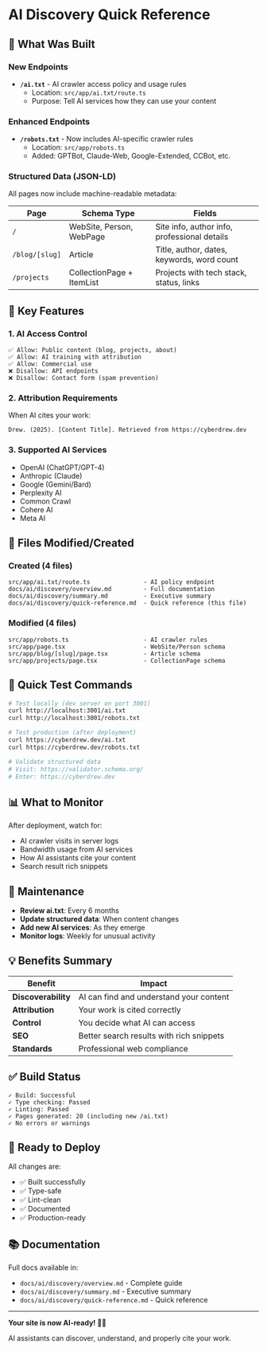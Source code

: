 # AI Discovery Quick Reference

## 🚀 What Was Built

### New Endpoints
- **`/ai.txt`** - AI crawler access policy and usage rules
  - Location: `src/app/ai.txt/route.ts`
  - Purpose: Tell AI services how they can use your content

### Enhanced Endpoints
- **`/robots.txt`** - Now includes AI-specific crawler rules
  - Location: `src/app/robots.ts`
  - Added: GPTBot, Claude-Web, Google-Extended, CCBot, etc.

### Structured Data (JSON-LD)
All pages now include machine-readable metadata:

| Page | Schema Type | Fields |
|------|-------------|--------|
| `/` | WebSite, Person, WebPage | Site info, author info, professional details |
| `/blog/[slug]` | Article | Title, author, dates, keywords, word count |
| `/projects` | CollectionPage + ItemList | Projects with tech stack, status, links |

## 🎯 Key Features

### 1. AI Access Control
```
✅ Allow: Public content (blog, projects, about)
✅ Allow: AI training with attribution
✅ Allow: Commercial use
❌ Disallow: API endpoints
❌ Disallow: Contact form (spam prevention)
```

### 2. Attribution Requirements
When AI cites your work:
```
Drew. (2025). [Content Title]. Retrieved from https://cyberdrew.dev
```

### 3. Supported AI Services
- OpenAI (ChatGPT/GPT-4)
- Anthropic (Claude)
- Google (Gemini/Bard)
- Perplexity AI
- Common Crawl
- Cohere AI
- Meta AI

## 📁 Files Modified/Created

### Created (4 files)
```
src/app/ai.txt/route.ts               - AI policy endpoint
docs/ai/discovery/overview.md         - Full documentation
docs/ai/discovery/summary.md          - Executive summary
docs/ai/discovery/quick-reference.md  - Quick reference (this file)
```

### Modified (4 files)
```
src/app/robots.ts                     - AI crawler rules
src/app/page.tsx                      - WebSite/Person schema
src/app/blog/[slug]/page.tsx          - Article schema
src/app/projects/page.tsx             - CollectionPage schema
```

## 🧪 Quick Test Commands

```bash
# Test locally (dev server on port 3001)
curl http://localhost:3001/ai.txt
curl http://localhost:3001/robots.txt

# Test production (after deployment)
curl https://cyberdrew.dev/ai.txt
curl https://cyberdrew.dev/robots.txt

# Validate structured data
# Visit: https://validator.schema.org/
# Enter: https://cyberdrew.dev
```

## 📊 What to Monitor

After deployment, watch for:
- AI crawler visits in server logs
- Bandwidth usage from AI services
- How AI assistants cite your content
- Search result rich snippets

## 🔧 Maintenance

- **Review ai.txt**: Every 6 months
- **Update structured data**: When content changes
- **Add new AI services**: As they emerge
- **Monitor logs**: Weekly for unusual activity

## 💡 Benefits Summary

| Benefit | Impact |
|---------|--------|
| **Discoverability** | AI can find and understand your content |
| **Attribution** | Your work is cited correctly |
| **Control** | You decide what AI can access |
| **SEO** | Better search results with rich snippets |
| **Standards** | Professional web compliance |

## ✅ Build Status

```
✓ Build: Successful
✓ Type checking: Passed
✓ Linting: Passed
✓ Pages generated: 20 (including new /ai.txt)
✓ No errors or warnings
```

## 🚢 Ready to Deploy

All changes are:
- ✅ Built successfully
- ✅ Type-safe
- ✅ Lint-clean
- ✅ Documented
- ✅ Production-ready

## 📚 Documentation

Full docs available in:
- `docs/ai/discovery/overview.md` - Complete guide
- `docs/ai/discovery/summary.md` - Executive summary
- `docs/ai/discovery/quick-reference.md` - Quick reference

---

**Your site is now AI-ready! 🤖✨**

AI assistants can discover, understand, and properly cite your work.
